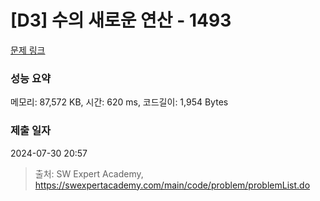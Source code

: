 # [D3] 수의 새로운 연산 - 1493 

[문제 링크](https://swexpertacademy.com/main/code/problem/problemDetail.do?contestProbId=AV2b-QGqADMBBASw) 

### 성능 요약

메모리: 87,572 KB, 시간: 620 ms, 코드길이: 1,954 Bytes

### 제출 일자

2024-07-30 20:57



> 출처: SW Expert Academy, https://swexpertacademy.com/main/code/problem/problemList.do